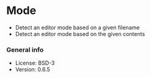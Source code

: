 # Mode

* Detect an editor mode based on a given filename
* Detect an editor mode based on the given contents

### General info

* License: BSD-3
* Version: 0.6.5
